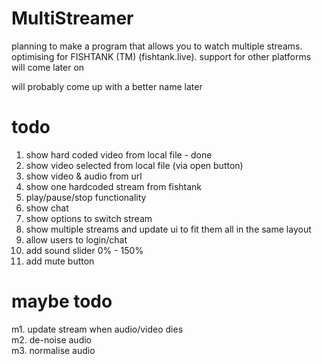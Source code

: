 # MultiStreamer
planning to make a program that allows you to watch multiple streams. optimising for FISHTANK (TM) (fishtank.live). support for other platforms will come later on

will probably come up with a better name later

# todo
1. show hard coded video from local file - done
2. show video selected from local file (via open button)
3. show video & audio from url
4. show one hardcoded stream from fishtank
5. play/pause/stop functionality
6. show chat
7. show options to switch stream
8. show multiple streams and update ui to fit them all in the same layout
9. allow users to login/chat
10. add sound slider 0% - 150%
11. add mute button

# maybe todo
m1. update stream when audio/video dies  
m2. de-noise audio  
m3. normalise audio  
